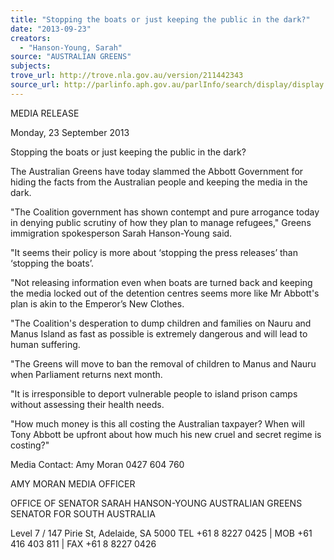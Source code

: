 ```yaml
---
title: "Stopping the boats or just keeping the public in the dark?"
date: "2013-09-23"
creators:
  - "Hanson-Young, Sarah"
source: "AUSTRALIAN GREENS"
subjects:
trove_url: http://trove.nla.gov.au/version/211442343
source_url: http://parlinfo.aph.gov.au/parlInfo/search/display/display.w3p;query=Id%3A%22media/pressrel/2744359%22
---
```


 MEDIA RELEASE   

 Monday, 23 September 2013   

 Stopping the boats or just keeping the public in the  dark?    

 The Australian Greens have today slammed the Abbott Government for hiding the facts from the  Australian people and keeping the media in the dark.   

 "The Coalition government has shown contempt and pure arrogance today in denying public scrutiny  of how they plan to manage refugees," Greens immigration spokesperson Sarah Hanson-Young said.   

 "It seems their policy is more about ‘stopping the press releases’ than ‘stopping the boats’.   

 "Not releasing information even when boats are turned back and keeping the media locked out of  the detention centres seems more like Mr Abbott's plan is akin to the Emperor’s New Clothes.     

 "The Coalition's desperation to dump children and families on Nauru and Manus Island as fast as  possible is extremely dangerous and will lead to human suffering.     

 "The Greens will move to ban the removal of children to Manus and Nauru when Parliament returns  next month.    

 "It is irresponsible to deport vulnerable people to island prison camps without assessing their health  needs.     

 "How much money is this all costing the Australian taxpayer? When will Tony Abbott be upfront  about how much his new cruel and secret regime is costing?"    

 

 Media Contact: Amy Moran 0427 604 760   

 

 AMY MORAN  MEDIA OFFICER   

 OFFICE OF SENATOR SARAH HANSON-YOUNG  AUSTRALIAN GREENS SENATOR FOR SOUTH AUSTRALIA 

 

 Level 7 / 147 Pirie St, Adelaide, SA 5000  TEL  +61 8 8227 0425   |   MOB  +61 416 403 811   |   FAX  +61 8 8227 0426     

 

 

 

